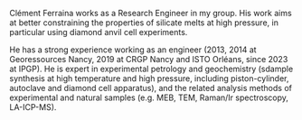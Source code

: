 Clément Ferraina works as a Research Engineer in my group. His work aims at better constraining the properties of silicate melts at high pressure, in particular using diamond anvil cell experiments.

He has a strong experience working as an engineer (2013, 2014 at Georessources Nancy, 2019 at CRGP Nancy and ISTO Orléans, since 2023 at IPGP). He is expert in experimental petrology and geochemistry (sdample synthesis at high temperature and high pressure, including piston-cylinder, autoclave and diamond cell apparatus), and the related analysis methods of experimental and natural samples (e.g. MEB, TEM, Raman/Ir spectroscopy, LA-ICP-MS).

